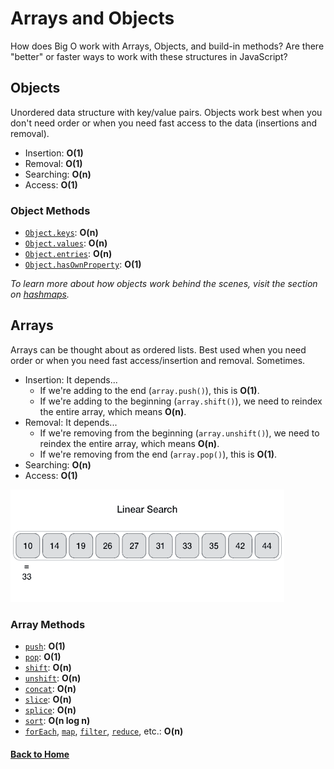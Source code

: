 # Arrays and Objects

How does Big O work with Arrays, Objects, and build-in methods? Are there "better" or faster ways to work with these structures in JavaScript?

## Objects

Unordered data structure with key/value pairs. Objects work best when you don't need order or when you need fast access to the data (insertions and removal).
- Insertion: **O(1)**
- Removal: **O(1)**
- Searching: **O(n)**
- Access: **O(1)**

### Object Methods
- [`Object.keys`](https://developer.mozilla.org/en-US/docs/Web/JavaScript/Reference/Global_Objects/Object/keys): **O(n)**
- [`Object.values`](https://developer.mozilla.org/en-US/docs/Web/JavaScript/Reference/Global_objects/Object/values#:~:text=Description-,Object.,values%20of%20the%20object%20manually.): **O(n)**
- [`Object.entries`](https://developer.mozilla.org/en-US/docs/Web/JavaScript/Reference/Global_Objects/Object/entries): **O(n)**
- [`Object.hasOwnProperty`](https://developer.mozilla.org/en-US/docs/Web/JavaScript/Reference/Global_Objects/Object/hasOwnProperty): **O(1)**


_To learn more about how objects work behind the scenes, visit the section on [hashmaps](../hashmap/notes-hashmap.md)._


## Arrays

Arrays can be thought about as ordered lists. Best used when you need order or when you need fast access/insertion and removal. Sometimes.
- Insertion: It depends...
  - If we're adding to the end (`array.push()`), this is **O(1)**.
  - If we're adding to the beginning (`array.shift()`), we need to reindex the entire array, which means **O(n)**.
- Removal: It depends...
  - If we're removing from the beginning (`array.unshift()`), we need to reindex the entire array, which means **O(n)**.
  - If we're removing from the end (`array.pop()`), this is **O(1)**.
- Searching: **O(n)**
- Access: **O(1)**


![Linear Search an Array](../../assets/linearSearch.gif)


### Array Methods
- [`push`](https://developer.mozilla.org/en-US/docs/Web/JavaScript/Reference/Global_Objects/Array/push): **O(1)**
- [`pop`](https://developer.mozilla.org/en-US/docs/Web/JavaScript/Reference/Global_Objects/Array/pop): **O(1)**
- [`shift`](https://developer.mozilla.org/en-US/docs/Web/JavaScript/Reference/Global_Objects/Array/shift): **O(n)**
- [`unshift`](https://developer.mozilla.org/en-US/docs/Web/JavaScript/Reference/Global_Objects/Array/unshift): **O(n)**
- [`concat`](https://developer.mozilla.org/en-US/docs/Web/JavaScript/Reference/Global_Objects/Array/concat): **O(n)**
- [`slice`](https://developer.mozilla.org/en-US/docs/Web/JavaScript/Reference/Global_Objects/Array/slice): **O(n)**
- [`splice`](https://developer.mozilla.org/en-US/docs/Web/JavaScript/Reference/Global_Objects/Array/splice): **O(n)**
- [`sort`](https://developer.mozilla.org/en-US/docs/Web/JavaScript/Reference/Global_Objects/Array/sort): **O(n log n)**
- [`forEach`](https://developer.mozilla.org/en-US/docs/Web/JavaScript/Reference/Global_Objects/Array/forEach), [`map`](https://developer.mozilla.org/en-US/docs/Web/JavaScript/Reference/Global_Objects/Array/map), [`filter`](https://developer.mozilla.org/en-US/docs/Web/JavaScript/Reference/Global_Objects/Array/filter), [`reduce`](https://developer.mozilla.org/en-US/docs/Web/JavaScript/Reference/Global_Objects/Array/reduce), etc.: **O(n)**



#### [Back to Home](../../README.md)